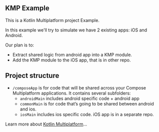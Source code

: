 ## KMP Example

This is a Kotlin Multiplatform project Example.

In this example we'll try to simulate we have 2 existing apps: iOS and Android. 

Our plan is to:
- Extract shared logic from android app into a KMP module.
- Add the KMP module to the iOS app, that is in other repo.

## Project structure

* `/composeApp` is for code that will be shared across your Compose Multiplatform applications.
  It contains several subfolders:
  - `androidMain` includes android specific code + android app
  - `commonMain` is for code that’s going to be shared between android and ios.
  - `iosMain` includes ios specific code. iOS app is in a separate repo.

Learn more about [Kotlin Multiplatform](https://www.jetbrains.com/help/kotlin-multiplatform-dev/get-started.html)…

